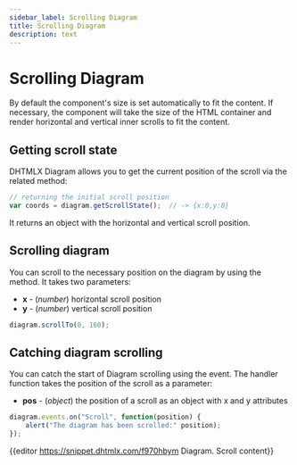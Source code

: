 ```yaml
---
sidebar_label: Scrolling Diagram
title: Scrolling Diagram
description: text
---
```


# Scrolling Diagram


By default the component's size is set automatically to fit the content. If necessary, the component will take the size of the HTML container and render horizontal and vertical inner scrolls to fit the content.


Getting scroll state 
------------------

DHTMLX Diagram allows you to get the current position of the scroll via the related [](../api/diagram/getscrollstate_method.md) method:

~~~js
// returning the initial scroll position
var coords = diagram.getScrollState();	// -> {x:0,y:0}
~~~

It returns an object with the horizontal and vertical scroll position.


Scrolling diagram
---------------

You can scroll to the necessary position on the diagram by using the [](../api/diagram/scrollto_method.md) method. It takes two parameters:

- **x** - (*number*) horizontal scroll position
- **y** - (*number*) vertical scroll position

~~~js
diagram.scrollTo(0, 160);
~~~

Catching diagram scrolling 
--------------------------

You can catch the start of Diagram scrolling using the [](../api/diagram/scroll_event.md) event. The handler function takes the position of the scroll as a parameter:

- **pos** - (*object*) the position of a scroll as an object with x and y attributes

~~~js
diagram.events.on("Scroll", function(position) {
    alert("The diagram has been scrolled:" position);
});
~~~

{{editor	https://snippet.dhtmlx.com/f970hbym	Diagram. Scroll content}}